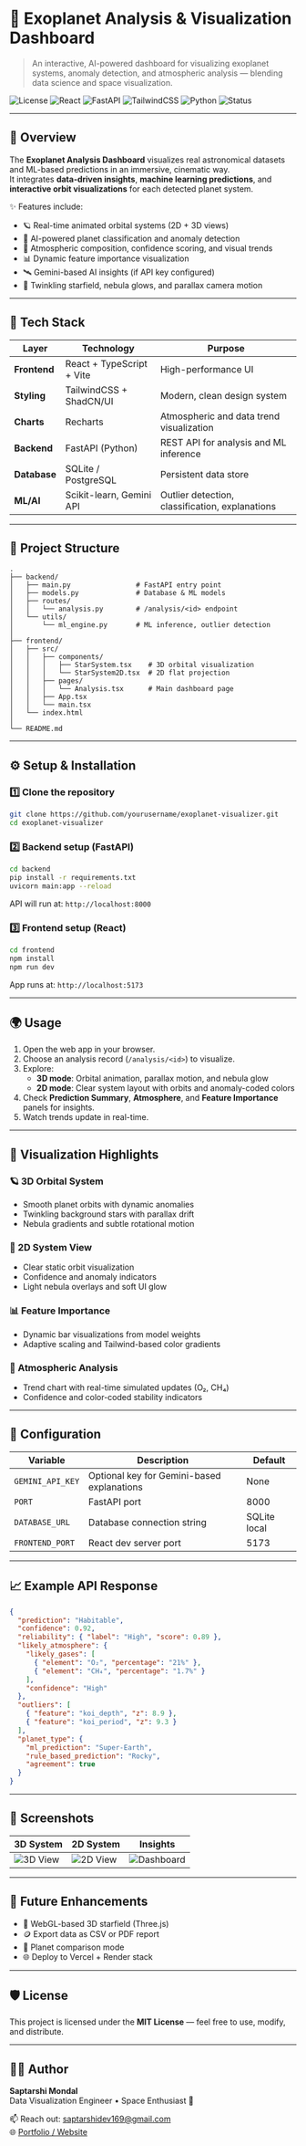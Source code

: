 # 🌌 Exoplanet Analysis & Visualization Dashboard

> An interactive, AI-powered dashboard for visualizing exoplanet systems, anomaly detection, and atmospheric analysis — blending data science and space visualization.

![License](https://img.shields.io/badge/License-MIT-blue.svg)
![React](https://img.shields.io/badge/Frontend-React-blue)
![FastAPI](https://img.shields.io/badge/Backend-FastAPI-teal)
![TailwindCSS](https://img.shields.io/badge/UI-TailwindCSS-blueviolet)
![Python](https://img.shields.io/badge/ML-Python-yellow)
![Status](https://img.shields.io/badge/Status-Active-success)

---

## 🚀 Overview

The **Exoplanet Analysis Dashboard** visualizes real astronomical datasets and ML-based predictions in an immersive, cinematic way.  
It integrates **data-driven insights**, **machine learning predictions**, and **interactive orbit visualizations** for each detected planet system.

✨ Features include:
- 🪐 Real-time animated orbital systems (2D + 3D views)
- 🔭 AI-powered planet classification and anomaly detection
- 🌈 Atmospheric composition, confidence scoring, and visual trends
- 📊 Dynamic feature importance visualization
- 🛰️ Gemini-based AI insights (if API key configured)
- 🌠 Twinkling starfield, nebula glows, and parallax camera motion

---

## 🧠 Tech Stack

| Layer | Technology | Purpose |
|-------|-------------|----------|
| **Frontend** | React + TypeScript + Vite | High-performance UI |
| **Styling** | TailwindCSS + ShadCN/UI | Modern, clean design system |
| **Charts** | Recharts | Atmospheric and data trend visualization |
| **Backend** | FastAPI (Python) | REST API for analysis and ML inference |
| **Database** | SQLite / PostgreSQL | Persistent data store |
| **ML/AI** | Scikit-learn, Gemini API | Outlier detection, classification, explanations |

---

## 📂 Project Structure

```
.
├── backend/
│   ├── main.py                # FastAPI entry point
│   ├── models.py              # Database & ML models
│   ├── routes/
│   │   └── analysis.py        # /analysis/<id> endpoint
│   └── utils/
│       └── ml_engine.py       # ML inference, outlier detection
│
├── frontend/
│   ├── src/
│   │   ├── components/
│   │   │   ├── StarSystem.tsx    # 3D orbital visualization
│   │   │   └── StarSystem2D.tsx  # 2D flat projection
│   │   ├── pages/
│   │   │   └── Analysis.tsx      # Main dashboard page
│   │   ├── App.tsx
│   │   └── main.tsx
│   └── index.html
│
└── README.md
```

---

## ⚙️ Setup & Installation

### 1️⃣ Clone the repository

```bash
git clone https://github.com/yourusername/exoplanet-visualizer.git
cd exoplanet-visualizer
```

### 2️⃣ Backend setup (FastAPI)

```bash
cd backend
pip install -r requirements.txt
uvicorn main:app --reload
```

API will run at: `http://localhost:8000`

### 3️⃣ Frontend setup (React)

```bash
cd frontend
npm install
npm run dev
```

App runs at: `http://localhost:5173`

---

## 🌍 Usage

1. Open the web app in your browser.
2. Choose an analysis record (`/analysis/<id>`) to visualize.
3. Explore:
   - **3D mode**: Orbital animation, parallax motion, and nebula glow
   - **2D mode**: Clear system layout with orbits and anomaly-coded colors
4. Check **Prediction Summary**, **Atmosphere**, and **Feature Importance** panels for insights.
5. Watch trends update in real-time.

---

## 🪩 Visualization Highlights

### 🪐 3D Orbital System
- Smooth planet orbits with dynamic anomalies
- Twinkling background stars with parallax drift
- Nebula gradients and subtle rotational motion

### 🌈 2D System View
- Clear static orbit visualization
- Confidence and anomaly indicators
- Light nebula overlays and soft UI glow

### 📊 Feature Importance
- Dynamic bar visualizations from model weights
- Adaptive scaling and Tailwind-based color gradients

### 🔬 Atmospheric Analysis
- Trend chart with real-time simulated updates (O₂, CH₄)
- Confidence and color-coded stability indicators

---

## 🔧 Configuration

| Variable | Description | Default |
|----------|-------------|---------|
| `GEMINI_API_KEY` | Optional key for Gemini-based explanations | None |
| `PORT` | FastAPI port | 8000 |
| `DATABASE_URL` | Database connection string | SQLite local |
| `FRONTEND_PORT` | React dev server port | 5173 |

---

## 📈 Example API Response

```json
{
  "prediction": "Habitable",
  "confidence": 0.92,
  "reliability": { "label": "High", "score": 0.89 },
  "likely_atmosphere": {
    "likely_gases": [
      { "element": "O₂", "percentage": "21%" },
      { "element": "CH₄", "percentage": "1.7%" }
    ],
    "confidence": "High"
  },
  "outliers": [
    { "feature": "koi_depth", "z": 8.9 },
    { "feature": "koi_period", "z": 9.3 }
  ],
  "planet_type": {
    "ml_prediction": "Super-Earth",
    "rule_based_prediction": "Rocky",
    "agreement": true
  }
}
```

---

## 💫 Screenshots

| 3D System | 2D System | Insights |
|-----------|-----------|----------|
| ![3D View](#) | ![2D View](#) | ![Dashboard](#) |

---

## 🧩 Future Enhancements

- 🌌 WebGL-based 3D starfield (Three.js)
- 🪙 Export data as CSV or PDF report
- 🧬 Planet comparison mode
- 🌐 Deploy to Vercel + Render stack

---

## 🛡 License

This project is licensed under the **MIT License** — feel free to use, modify, and distribute.

---

## 👨‍🚀 Author

**Saptarshi Mondal**  
Data Visualization Engineer • Space Enthusiast 🚀

📫 Reach out: saptarshidev169@gmail.com  
🌐 [Portfolio / Website](#)